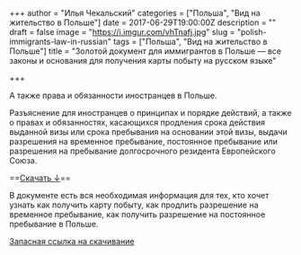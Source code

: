 +++
author = "Илья Чекальский"
categories = ["Польша", "Вид на жительство в Польше"]
date = 2017-06-29T19:00:00Z
description = ""
draft = false
image = "https://i.imgur.com/vhTnafj.jpg"
slug = "polish-immigrants-law-in-russian"
tags = ["Польша", "Вид на жительство в Польше"]
title = "Золотой документ для иммигрантов в Польше — все законы и основания для получения карты побыту на русском языке"

+++

А также права и обязанности иностранцев в Польше.

Разъяснение для иностранцев о принципах и порядке действий, а также о правах и обязанностях,
касающихся продления срока действия выданной визы или срока пребывания на основании этой визы, выдачи разрешения на временное пребывание, постоянное пребывание или разрешения на пребывание долгосрочного резидента Европейского Союза.

==[Скачать ↓](https://www.dropbox.com/s/eb1t2f5qdhwvrdn/%2820140603.115944%29.%D0%A0%D0%B0%D0%B7%D1%8A%D1%8F%D1%81%D0%BD%D0%B5%D0%BD%D0%B8%D0%B5_%D0%B4%D0%BB%D1%8F_%D0%B8%D0%BD%D0%BE%D1%81%D1%82%D1%80%D0%B0%D0%BD%D1%86%D0%B5%D0%B2.pdf?dl=0)==

В документе есть вся необходимая информация для тех, кто хочет узнать как получить карту побыту, как продлить разрешение на временное пребывание, как получить разрешение на постоянное пребывание в Польше.

[Запасная ссылка на скачивание](http://www.szczecin.uw.gov.pl/systemfiles/articlefiles/4188/(20140603.115944).Разъяснение_для_иностранцев.pdf)